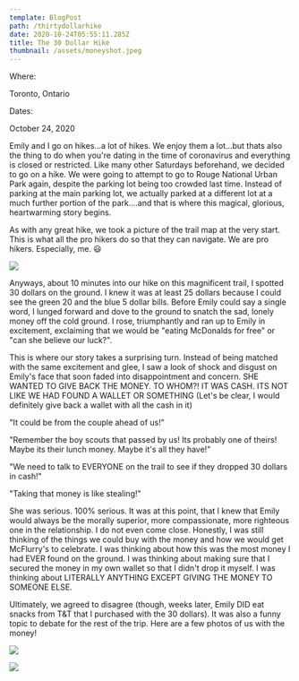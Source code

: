 ```yaml
---
template: BlogPost
path: /thirtydollarhike
date: 2020-10-24T05:55:11.285Z
title: The 30 Dollar Hike
thumbnail: /assets/moneyshot.jpeg
---
```

Where:

Toronto, Ontario

Dates:

October 24, 2020

Emily and I go on hikes...a lot of hikes.  We enjoy them a lot...but thats also the thing to do when you're dating in the time of coronavirus and everything is closed or restricted.  Like many other Saturdays beforehand, we decided to go on a hike.  We were going to attempt to go to Rouge National Urban Park again, despite the parking lot being too crowded last time.  Instead of parking at the main parking lot, we actually parked at a different lot at a much further portion of the park....and that is where this magical, glorious, heartwarming story begins.    

As with any great hike, we took a picture of the trail map at the very start.  This is what all the pro hikers do so that they can navigate.  We are pro hikers.  Especially, me. 😃

![](/assets/IMG_2633.jpeg)

Anyways, about 10 minutes into our hike on this magnificent trail, I spotted 30 dollars on the ground.  I knew it was at least 25 dollars because I could see the green 20 and the blue 5 dollar bills.  Before Emily could say a single word, I lunged forward and dove to the ground to snatch the sad, lonely money off the cold ground.  I rose, triumphantly and ran up to Emily in excitement, exclaiming that we would be "eating McDonalds for free" or "can she believe our luck?".  

This is where our story takes a surprising turn.  Instead of being matched with the same excitement and glee, I saw a look of shock and disgust on Emily's face that soon faded into disappointment and concern.  SHE WANTED TO GIVE BACK THE MONEY.  TO WHOM?!  IT WAS CASH.  ITS NOT LIKE WE HAD FOUND A WALLET OR SOMETHING (Let's be clear, I would definitely give back a wallet with all the cash in it)  

"It could be from the couple ahead of us!"

"Remember the boy scouts that passed by us! Its probably one of theirs! Maybe its their lunch money.  Maybe it's all they have!" 

"We need to talk to EVERYONE on the trail to see if they dropped 30 dollars in cash!"

"Taking that money is like stealing!"

She was serious.  100% serious.  It was at this point, that I knew that Emily would always be the morally superior, more compassionate, more righteous one in the relationship.  I do not even come close.  Honestly, I was still thinking of the things we could buy with the money and how we would get McFlurry's to celebrate.  I was thinking about how this was the most money I had EVER found on the ground.  I was thinking about making sure that I secured the money in my own wallet so that I didn't drop it myself.  I was thinking about LITERALLY ANYTHING EXCEPT GIVING THE MONEY TO SOMEONE ELSE.  

Ultimately, we agreed to disagree (though, weeks later, Emily DID eat snacks from T&T that I purchased with the 30 dollars).  It was also a funny topic to debate for the rest of the trip.  Here are a few photos of us with the money!

![](/assets/IMG_2640.jpeg)

![](/assets/IMG_2636.jpeg)
